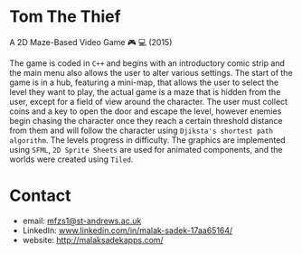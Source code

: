 # Tom The Thief
A 2D Maze-Based Video Game 🎮 💻 (2015)

The game is coded in `C++` and begins with an introductory comic strip and the main menu also allows the user to alter various settings. The start of the game is in a hub, featuring a mini-map, that allows the user to select the level they want to play, the actual game is a maze that is hidden from the user, except for a field of view around the character. The user must collect coins and a key to open the door and escape the level, however enemies begin chasing the character once they reach a certain threshold distance from them and will follow the character using `Djiksta's shortest path algorithm`. The levels progress in difficulty. The graphics are implemented using `SFML`, `2D Sprite Sheets` are used for animated components, and the worlds were created using `Tiled`.

# Contact

* email: mfzs1@st-andrews.ac.uk
* LinkedIn: www.linkedin.com/in/malak-sadek-17aa65164/
* website: http://malaksadekapps.com/

